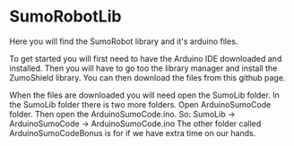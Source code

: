 # SumoRobotLib
Here you will find the SumoRobot library and it's arduino files.

To get started you will first need to have the Arduino IDE downloaded and installed.
Then you will have to go too the library manager and install the ZumoShield library.
You can then download the files from this github page.

When the files are downloaded you will need open the SumoLib folder.
In the SumoLib folder there is two more folders. Open ArduinoSumoCode folder. Then open the ArduinoSumoCode.ino.
So: SumoLib -> ArduinoSumoCode -> ArduinoSumoCode.ino
The other folder called ArduinoSumoCodeBonus is for if we have extra time on our hands.
